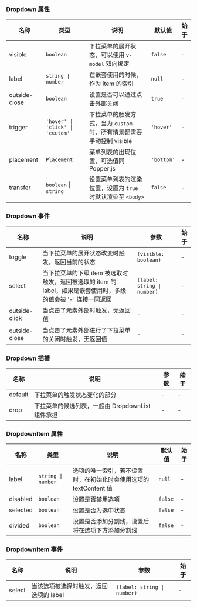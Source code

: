 ### Dropdown 属性

| 名称          | 类型              | 说明                                                                                                      | 默认值   | 始于 |
| ------------- | ----------------- | --------------------------------------------------------------------------------------------------------- | -------- | --- |
| visible       | `boolean`           | 下拉菜单的展开状态，可以使用 `v-model` 双向绑定                                                             | `false`    | - |
| label         | `string \| number`  | 在嵌套使用的时候，作为 item 的索引                                                                        | `null`     | - |
| outside-close | `boolean`           | 设置是否可以通过点击外部关闭                                                                              | `true`     | - |
| trigger       | `'hover' \| 'click' \| 'csutom'`            | 下拉菜单的触发方式，当为 `custom` 时，所有情景都需要手动控制 visible | `'hover'`  | - |
| placement     | `Placement`            | 菜单列表的出现位置，可选值同 Popper.js                                                                    | `'bottom'` | - |
| transfer      | `boolean` \| `string` | 设置菜单列表的渲染位置，设置为 `true` 时默认渲染至 `<body>`                                           | `false`    | - |

### Dropdown 事件

| 名称             | 说明                                                                                                            | 参数    | 始于 |
| ---------------- | --------------------------------------------------------------------------------------------------------------- | ------- | --- |
| toggle        | 当下拉菜单的展开状态改变时触发，返回当前的状态                                                                  | `(visible: boolean)` | - |
| select        | 当下拉菜单的下级 item 被选取时触发，返回被选取的 item 的 label，如果是嵌套使用时，多级的值会被 '-' 连接一同返回 | `(label: string \| number)`   | - |
| outside-click | 当点击了元素外部时触发，无返回值                                                                                | -       | - |
| outside-close | 当点击了元素外部进行了下拉菜单的关闭时触发，无返回值                                                            | -       | - |

### Dropdown 插槽

| 名称    | 说明                                             | 参数 | 始于 |
| ------- | ------------------------------------------------ | --- | --- |
| default | 下拉菜单的触发状态变化的部分         | - | - |
| drop    | 下拉菜单的候选列表，一般由 DropdownList 组件承担 | - | - |

### DropdownItem 属性

| 名称     | 类型             | 说明                                                              | 默认值 | 始于 |
| -------- | ---------------- | ----------------------------------------------------------------- | ------ | --- |
| label    | `string \| number` | 选项的唯一索引，若不设置时，在初始化时会使用选项的 textContent 值 | `null`   | - |
| disabled | `boolean`          | 设置是否禁用选项                                                  | `false`  | - |
| selected | `boolean`          | 设置是否为选中状态                                                | `false`  | - |
| divided  | `boolean`          | 设置是否添加分割线，设置后将在选项下方添加分割线                  | `false`  | - |

### DropdownItem 事件

| 名称      | 说明                                   | 参数  | 始于 |
| --------- | -------------------------------------- | ----- | --- |
| select | 当该选项被选择时触发，返回选项的 label | `(label: string \| number)` | - |
